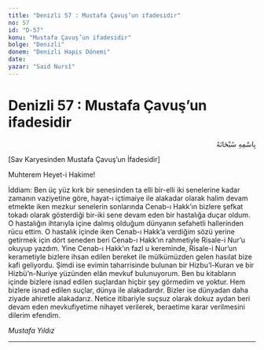 ```yaml
---
title: "Denizli 57 : Mustafa Çavuş’un ifadesidir"
no: 57
id: "D-57"
konu: "Mustafa Çavuş’un ifadesidir"
bolge: "Denizli"
donem: "Denizli Hapis Dönemi"
date: 
yazar: "Said Nursî"
---
```


# Denizli 57 : Mustafa Çavuş’un ifadesidir

<p class="arabic" dir="rtl" title="Meal: “Her türlü noksan sıfatlardan yüce olan Allah’ın adıyla.”">بِاسْمِهِ سُبْحَانَهُ</p>

<p class="takdim">[Sav Karyesinden Mustafa Çavuş’un İfadesidir]</p>

Muhterem Heyet-i Hakime!

İddiam: Ben üç yüz kırk bir senesinden ta elli bir-elli iki senelerine kadar zamanın vaziyetine göre, hayat-ı içtimaiye ile alakadar olarak halim devam etmekte iken mezkur senelerin sonlarında Cenab-ı Hakk’ın bizlere şefkat tokadı olarak gösterdiği bir-iki sene devam eden bir hastalığa duçar oldum. O hastalığın ihtarıyla içine dalmış olduğum dünyanın sefahetli hallerinden rücu ettim. O hastalık içinde iken Cenab-ı Hakk’a verdiğim sözü yerine getirmek için dört seneden beri Cenab-ı Hakk’ın rahmetiyle Risale-i Nur’u okuyup yazdım. Yine Cenab-ı Hakk’ın fazl u kereminde, Risale-i Nur’un kerametiyle bizlere ihsan edilen bereket ile mülkümüzden gelen hasılat bize kafi geliyordu. Şimdi ise evimin taharrisinde bulunan bir Hizbu’l-Kuran ve bir Hizbü’n-Nuriye yüzünden elân mevkuf bulunuyorum. Ben bu kitabların içinde bizlere isnad edilen suçlardan hiçbir şey görmedim ve yoktur. Hem bizlere isnad edilen suçlar, dünya ile alakadardır. Bizler ise dünyadan daha ziyade ahiretle alakadarız. Netice itibariyle suçsuz olarak dokuz aydan beri devam eden mevkufiyetime nihayet verilerek, beraetime karar verilmesini dilerim efendim.

*Mustafa Yıldız*

***
